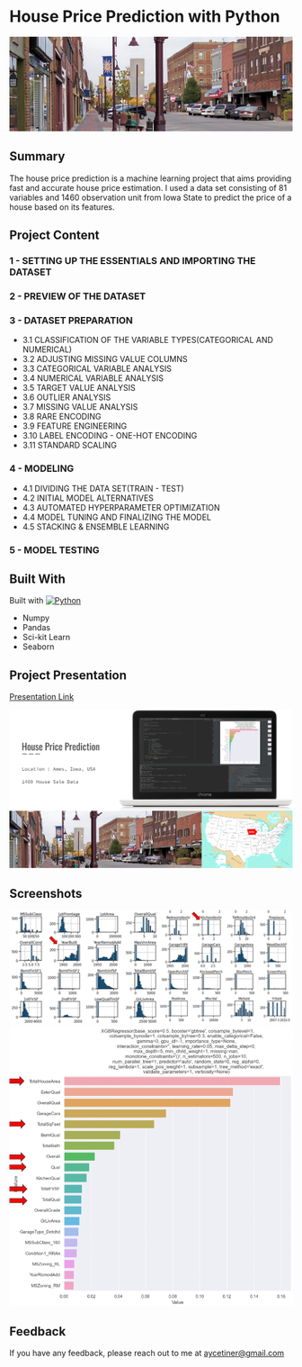 # House Price Prediction with Python

![App Screenshot](https://github.com/aycetiner/house-price-prediction/blob/main/images/image_3.jpeg)

## Summary

The house price prediction is a machine learning project that aims providing fast and accurate house price estimation. I used a data set consisting of 81 variables and 1460 observation unit from Iowa State to predict the price of a house based on its features.

## Project Content

### 1 - SETTING UP THE ESSENTIALS AND IMPORTING THE DATASET

### 2 - PREVIEW OF THE DATASET

### 3 - DATASET PREPARATION

- 3.1 CLASSIFICATION OF THE VARIABLE TYPES(CATEGORICAL AND NUMERICAL)
- 3.2 ADJUSTING MISSING VALUE COLUMNS
- 3.3 CATEGORICAL VARIABLE ANALYSIS
- 3.4 NUMERICAL VARIABLE ANALYSIS
- 3.5 TARGET VALUE ANALYSIS
- 3.6 OUTLIER ANALYSIS
- 3.7 MISSING VALUE ANALYSIS
- 3.8 RARE ENCODING
- 3.9 FEATURE ENGINEERING
- 3.10 LABEL ENCODING - ONE-HOT ENCODING
- 3.11 STANDARD SCALING

### 4 - MODELING

- 4.1 DIVIDING THE DATA SET(TRAIN - TEST)
- 4.2 INITIAL MODEL ALTERNATIVES
- 4.3 AUTOMATED HYPERPARAMETER OPTIMIZATION
- 4.4 MODEL TUNING AND FINALIZING THE MODEL
- 4.5 STACKING & ENSEMBLE LEARNING

### 5 - MODEL TESTING

## Built With

Built with [![Python][python.org]][python-url]

- Numpy
- Pandas
- Sci-kit Learn
- Seaborn

## Project Presentation

[Presentation Link](https://docs.google.com/presentation/d/1oqCJ0UKpiVH_sxQl296oMAVfwAT9-Y6vwqHC7CPUJyg/edit#slide=id.gc6f80d1ff_0_27)

[![Presentation](https://github.com/aycetiner/house-price-prediction/blob/main/images/presentation.png)](https://docs.google.com/presentation/d/1oqCJ0UKpiVH_sxQl296oMAVfwAT9-Y6vwqHC7CPUJyg/edit#slide=id.gc6f80d1ff_0_27)

## Screenshots

![App Screenshot](https://github.com/aycetiner/house-price-prediction/blob/main/images/image_1.png)
![App Screenshot](https://github.com/aycetiner/house-price-prediction/blob/main/images/image_2.png)

## Feedback

If you have any feedback, please reach out to me at aycetiner@gmail.com

[python.org]: https://img.shields.io/badge/-Python-blue?style=for-the-badge&logo=python&logoColor=FFFF2E
[python-url]: https://www.python.org/
